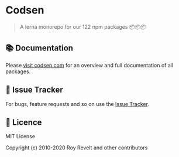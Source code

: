 # Codsen

> A lerna monorepo for our 122 npm packages 📦📦📦

## 📚 Documentation

Please [visit codsen.com](https://codsen.com/os/) for an overview and full documentation of all packages.

## 🐛 Issue Tracker

For bugs, feature requests and so on use the [Issue Tracker](https://todo.sr.ht/~royston/codsen-issue-tracker).

## 💼 Licence

MIT License

Copyright (c) 2010-2020 Roy Revelt and other contributors
